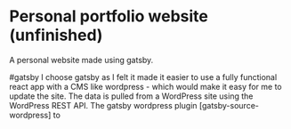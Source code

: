 # Personal portfolio website (unfinished)

A personal website made using gatsby.

#gatsby
I choose gatsby as I felt it made it easier to use a fully functional react app with a CMS like wordpress - which would make it easy for me to update the site.
The data is pulled from a WordPress site using the WordPress REST API.
The gatsby wordpress plugin [gatsby-source-wordpress] to
